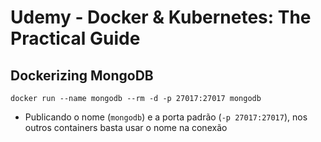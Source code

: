 # Udemy - Docker & Kubernetes: The Practical Guide

## Dockerizing MongoDB

```
docker run --name mongodb --rm -d -p 27017:27017 mongodb
```

* Publicando o nome (`mongodb`) e a porta padrão (`-p 27017:27017`), nos outros containers basta usar o nome na conexão

